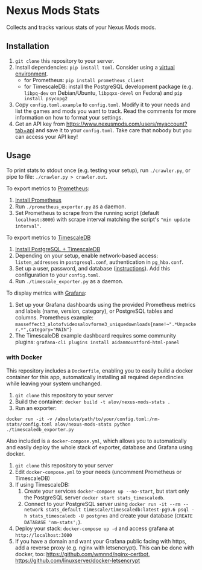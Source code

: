 # Nexus Mods Stats

Collects and tracks various stats of your Nexus Mods mods.

## Installation

1. `git clone` this repository to your server.
1. Install dependencies: `pip install toml`. Consider using a [virtual environment](https://docs.python.org/3/tutorial/venv.html).
    - for Prometheus: `pip install prometheus_client`
    - for TimescaleDB: install the PostgreSQL development package (e.g. `libpq-dev` on Debian/Ubuntu, `libpqxx-devel` on Fedora) and `pip install psycopg2`
1. Copy `config.toml.example` to `config.toml`. Modify it to your needs and list the games and mods you want to track. Read the comments for more information on how to format your settings.
1. Get an API key from https://www.nexusmods.com/users/myaccount?tab=api and save it to your `config.toml`. Take care that nobody but you can access your API key!

## Usage

To print stats to stdout once (e.g. testing your setup), run `./crawler.py`, or pipe to file: `./crawler.py > crawler.out`.

To export metrics to [Prometheus](https://prometheus.io):
1. [Install Prometheus](https://prometheus.io/docs/prometheus/latest/installation/)
1. Run `./prometheus_exporter.py` as a daemon.
1. Set Prometheus to scrape from the running script (default `localhost:8000`) with scrape interval matching the script's `"min update interval"`.

To export metrics to [TimescaleDB](https://www.timescale.com/)
1. [Install PostgreSQL + TimescaleDB](https://docs.timescale.com/latest/getting-started/installation)
1. Depending on your setup, enable network-based access: `listen_addresses` in `postgresql.conf`, authentication in `pg_hba.conf`.
1. Set up a user, password, and database ([instructions](https://medium.com/coding-blocks/creating-user-database-and-adding-access-on-postgresql-8bfcd2f4a91e)). Add this configuration to your `config.toml`.
1. Run `./timescale_exporter.py` as a daemon.

To display metrics with [Grafana](https://grafana.com/):
1. Set up your Grafana dashboards using the provided Prometheus metrics and labels (name, version, category), or PostgreSQL tables and columns. Prometheus example: `masseffect3_alotofvideosalovforme3_uniquedownloads{name!~".*Unpacker.*",category="MAIN"}`
1. The TimescaleDB example dashboard requires some community plugins: `grafana-cli plugins install aidanmountford-html-panel`

### with Docker

This repository includes a `Dockerfile`, enabling you to easily build a docker container for this app, automatically installing all required dependincies while leaving your system unchanged.
1. `git clone` this repository to your server
1. Build the container: `docker build -t alov/nexus-mods-stats .`
1. Run an exporter:
```
docker run -it -v /absolute/path/to/your/config.toml:/nm-stats/config.toml alov/nexus-mods-stats python ./timescaledb_exporter.py
```

Also included is a `docker-compose.yml`, which allows you to automatically and easily deploy the whole stack of exporter, database and Grafana using docker.
1. `git clone` this repository to your server
1. Edit `docker-compose.yml` to your needs (uncomment Prometheus or TimescaleDB)
1. If using TimescaleDB:
    1. Create your services `docker-compose up --no-start`, but start only the PostgreSQL server `docker start stats_timescaledb`.
    1. Connect to your PostgreSQL server using `docker run -it --rm --network stats_default timescale/timescaledb:latest-pg9.6 psql -h stats_timescaledb -U postgres` and create your database (`CREATE DATABASE 'nm-stats';`).
1. Deploy your stack: `docker-compose up -d` and access grafana at `http://localhost:3000`
1. If you have a domain and want your Grafana public facing with https, add a reverse proxy (e.g. nginx with letsencrypt). This can be done with docker, too: https://github.com/wmnnd/nginx-certbot, https://github.com/linuxserver/docker-letsencrypt
